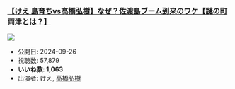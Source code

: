 ### [【けえ 島育ちvs高橋弘樹】なぜ？佐渡島ブーム到来のワケ【謎の町 両津とは？】](https://www.youtube.com/watch?v=el7pU-wbUuM)
[![](https://img.youtube.com/vi/el7pU-wbUuM/sddefault.jpg)](https://www.youtube.com/watch?v=el7pU-wbUuM)
-   公開日: 2024-09-26
-   視聴数: 57,879
-   **いいね数: 1,063**
-   出演者: けえ, [高橋弘樹](/rehacq_fan/people/高橋弘樹 "wikilink")
